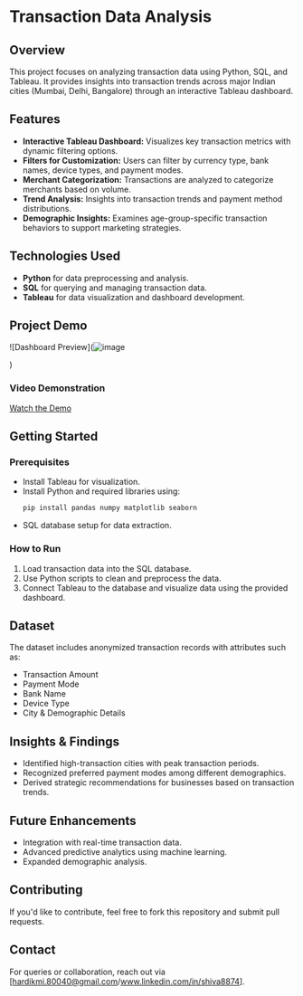# Transaction Data Analysis

## Overview
This project focuses on analyzing transaction data using Python, SQL, and Tableau. It provides insights into transaction trends across major Indian cities (Mumbai, Delhi, Bangalore) through an interactive Tableau dashboard.

## Features
- **Interactive Tableau Dashboard:** Visualizes key transaction metrics with dynamic filtering options.
- **Filters for Customization:** Users can filter by currency type, bank names, device types, and payment modes.
- **Merchant Categorization:** Transactions are analyzed to categorize merchants based on volume.
- **Trend Analysis:** Insights into transaction trends and payment method distributions.
- **Demographic Insights:** Examines age-group-specific transaction behaviors to support marketing strategies.

## Technologies Used
- **Python** for data preprocessing and analysis.
- **SQL** for querying and managing transaction data.
- **Tableau** for data visualization and dashboard development.

## Project Demo
![Dashboard Preview](![image](https://github.com/user-attachments/assets/f6fc8c50-1aa3-4db6-bcaf-3c7178b9fe31)

)

### Video Demonstration
[Watch the Demo](https://github.com/user-attachments/assets/db28da8d-6d7d-4072-a428-b4466e882317)


## Getting Started
### Prerequisites
- Install Tableau for visualization.
- Install Python and required libraries using:
  ```bash
  pip install pandas numpy matplotlib seaborn
  ```
- SQL database setup for data extraction.

### How to Run
1. Load transaction data into the SQL database.
2. Use Python scripts to clean and preprocess the data.
3. Connect Tableau to the database and visualize data using the provided dashboard.

## Dataset
The dataset includes anonymized transaction records with attributes such as:
- Transaction Amount
- Payment Mode
- Bank Name
- Device Type
- City & Demographic Details

## Insights & Findings
- Identified high-transaction cities with peak transaction periods.
- Recognized preferred payment modes among different demographics.
- Derived strategic recommendations for businesses based on transaction trends.

## Future Enhancements
- Integration with real-time transaction data.
- Advanced predictive analytics using machine learning.
- Expanded demographic analysis.

## Contributing
If you'd like to contribute, feel free to fork this repository and submit pull requests.

## Contact
For queries or collaboration, reach out via [hardikmi.80040@gmail.com/www.linkedin.com/in/shiva8874].

